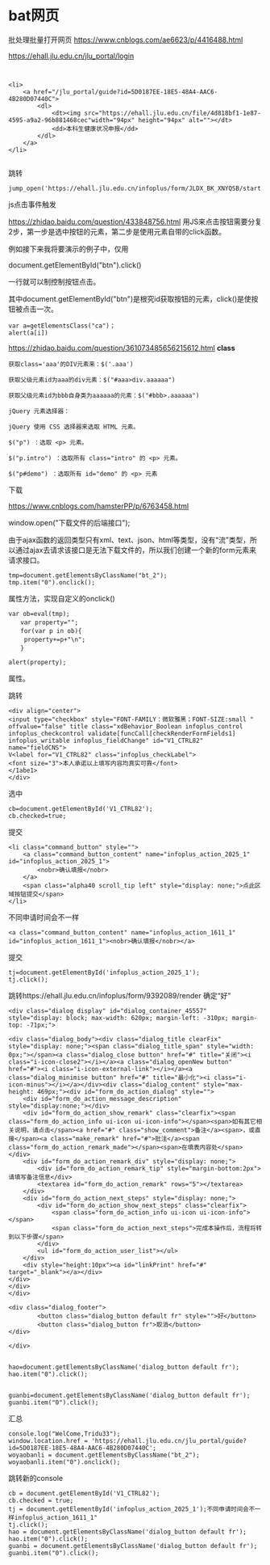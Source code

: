 

# bat网页

批处理批量打开网页
https://www.cnblogs.com/ae6623/p/4416488.html


https://ehall.jlu.edu.cn/jlu_portal/login

```


<li>
    <a href="/jlu_portal/guide?id=5D0187EE-18E5-48A4-AAC6-4B280D07440C">
        <dl>
            <dt><img src="https://ehall.jlu.edu.cn/file/4d818bf1-1e87-4595-a9a2-96b881468cec"width="94px" height="94px" alt=""></dt>
            <dd>本科生健康状况申报</dd>
        </dl>
    </a>
</li>


```


跳转

```
jump_open('https://ehall.jlu.edu.cn/infoplus/form/JLDX_BK_XNYQSB/start')

```





js点击事件触发

  https://zhidao.baidu.com/question/433848756.html
用JS来点击按钮需要分复2步，第一步是选中按钮的元素，第二步是使用元素自带的click函数。

例如接下来我将要演示的例子中，仅用

document.getElementById("btn").click()

一行就可以制控制按钮点击。

其中document.getElementById("btn")是根究id获取按钮的元素，click()是使按钮被点击一次。


```
var a=getElementsClass("ca")；
alert(a[i]) 
```
https://zhidao.baidu.com/question/361073485656215612.html
**class**

```
获取class='aaa'的DIV元素来：$('.aaa')

获取父级元素id为aaa的div元素：$("#aaa>div.aaaaaa")

获取父级元素id为bbb自身类为aaaaaa的元素：$("#bbb>.aaaaaa")

jQuery 元素选择器：

jQuery 使用 CSS 选择器来选取 HTML 元素。

$("p") ：选取 <p> 元素。

$("p.intro") ：选取所有 class="intro" 的 <p> 元素。

$("p#demo") ：选取所有 id="demo" 的 <p> 元素
```

下载

https://www.cnblogs.com/hamsterPP/p/6763458.html

 window.open("下载文件的后端接口");

由于ajax函数的返回类型只有xml、text、json、html等类型，没有“流”类型，所以通过ajax去请求该接口是无法下载文件的，所以我们创建一个新的form元素来请求接口。







```
tmp=document.getElementsByClassName("bt_2");
tmp.item("0").onclick();
```

属性方法，实现自定义的onclick()

```
var ob=eval(tmp);
　　var property="";
　　for(var p in ob){
　　 property+=p+"\n";
　　}

alert(property);
```
属性。





跳转

```
<div align="center">
<input type="checkbox" style="FONT-FAMILY：微软雅黑；FONT-SIZE:small " offvalue="false" title class="xdBehavior_Boolean infoplus_control infoplus_checkcontrol validate[funcCall[checkRenderFormFields1]
infoplus_writable infoplus_fieldChange" id="V1_CTRL82" name="fieldCNS">
V<label for="V1_CTRL82" class="infoplus_checkLabel">
<font size="3">本人承诺以上填写内容均真实可靠</font>
</1abe1>
</div>
```




选中

```
cb=document.getElementById('V1_CTRL82');
cb.checked=true;
```


提交
```
<li class="command_button" style="">
    <a class="command_button_content" name="infoplus_action_2025_1" id="infoplus_action_2025_1">
        <nobr>确认填报</nobr>
    </a>
    <span class="alpha40 scroll_tip left" style="display: none;">点此区域按钮提交</span>
</li>
```

不同申请时间会不一样
```
<a class="command_button_content" name="infoplus_action_1611_1" id="infoplus_action_1611_1"><nobr>确认填报</nobr></a>
```
提交
```
tj=document.getElementById('infoplus_action_2025_1');
tj.click();
```

跳转https://ehall.jlu.edu.cn/infoplus/form/9392089/render 确定“好”
```
<div class="dialog display" id="dialog_container_45557" style="display: block; max-width: 620px; margin-left: -310px; margin-top: -71px;">

<div class="dialog_body"><div class="dialog_title clearFix" style="display: none;"><span class="dialog_title_span" style="width: 0px;"></span><a class="dialog_close button" href="#" title="关闭"><i class="i-icon-close2"></i></a><a class="dialog_openNew button" href="#"><i class="i-icon-external-link"></i></a><a class="dialog_minimise button" href="#" title="最小化"><i class="i-icon-minus"></i></a></div><div class="dialog_content" style="max-height: 469px;"><div id="form_do_action_dialog" style="">
    <div id="form_do_action_message_description" style="display:none;"></div>
    <div id="form_do_action_show_remark" class="clearfix"><span class="form_do_action_info ui-icon ui-icon-info"></span><span>如有其它相关说明，请点击</span><a href="#" class="show_comment">备注</a><span>，或直接</span><a class="make_remark" href="#">批注</a><span class="form_do_action_remark_made"></span><span>在填表内容处</span></div>
    <div id="form_do_action_remark_div" style="display: none;">
        <div id="form_do_action_remark_tip" style="margin-bottom:2px">请填写备注信息</div>
        <textarea id="form_do_action_remark" rows="5"></textarea>
    </div>
    <div id="form_do_action_next_steps" style="display: none;">
        <div id="form_do_action_show_next_steps" class="clearfix">
            <span class="form_do_action_info ui-icon ui-icon-info"></span>
            <span class="form_do_action_next_steps">完成本操作后，流程将转到以下步骤</span>
        </div>
        <ul id="form_do_action_user_list"></ul>
    </div>
    <div style="height:10px"><a id="linkPrint" href="#" target="_blank"></a></div>
</div>
</div>
</div>

<div class="dialog_footer">
        <button class="dialog_button default fr" style="">好</button>
        <button class="dialog_button fr">取消</button>
</div>

</div>

```



```

hao=document.getElementsByClassName('dialog_button default fr');
hao.item("0").click();

```


```

guanbi=document.getElementsByClassName('dialog_button default fr');
guanbi.item("0").click();

```

汇总

```
console.log("WelCome,Tridu33");
window.location.href = 'https://ehall.jlu.edu.cn/jlu_portal/guide?id=5D0187EE-18E5-48A4-AAC6-4B280D07440C';
woyaobanli = document.getElementsByClassName("bt_2");
woyaobanli.item("0").onclick();

```

跳转新的console

```
cb = document.getElementById('V1_CTRL82');
cb.checked = true;
tj = document.getElementById('infoplus_action_2025_1');不同申请时间会不一样infoplus_action_1611_1"
tj.click();
hao = document.getElementsByClassName('dialog_button default fr');
hao.item("0").click();
guanbi = document.getElementsByClassName('dialog_button default fr');
guanbi.item("0").click();
```















